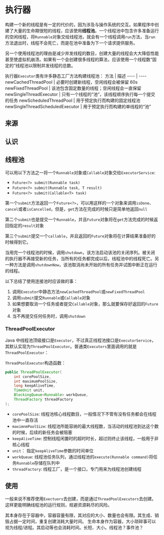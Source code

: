 # 执行器

构建一个新的线程是有一定的代价的，因为涉及与操作系统的交互。如果程序中创建了大量的生命期很短的线程，应该使用**线程池**。一个线程池中包含许多准备运行的空闲线程，将`Runnable`对象交给线程池，就会有一个线程调用`run`方法，当`run`方法退出时，线程不会死亡，而是在池中准备为下一个请求提供服务。

另一个使用线程池的理由是减少并发线程的数目，创建大量的线程会大大降低性能甚至使虚拟机崩溃。如果有一个会创建很多线程的算法，应该使用一个线程数“固定的”线程池以限制并发线程的总数。

执行器`Executor`类有许多静态工厂方法构建线程池：
方法 | 描述
---- | ----
newCachedThreadPool | 必要时创建新线程，空闲线程会被保留 60s
newFixedThreadPool | 该池包含固定数量的线程；空闲线程会一直保留
newSingleThreadExecutor | 只有一个线程的“池”，该线程顺序执行每一个提交的任务
newScheduledThreadPool | 用于预定执行而构建的固定线程池
newSingleThreadScheduledExecutor | 用于预定执行而构建的单线程的“池”

## 来源



## 认识



## 线程池

可以用以下方法之一将一个`Runnable`对象或`Callable`对象交给`ExecutorService`:
- `Future<?> submit(Runnable task)`
- `Future<?> submit(Runnable task, T result)`
- `Future<?> submit(Callable<T> task)`

第一个`submit`方法返回一个`Future<?>`，可以用这样的一个对象来调用`isDone`、`cancel`或者`isCancelled`，但是，`get`方法在完成的时候只是简单地返回`null`

第二个`submit`也是提交一个`Runnable`，并且`Future`对象将在`get`方法完成的时候返回指定的`result`对象

第三个`submit`提交一个`callable`，并且返回的`Future`对象将在计算结果准备好的时候得到它。

当用完一个线程池的时候，调用`shutdown`，该方法启动该池的关闭序列。被关闭的执行器不再接受新的任务，当所有的任务都完成以后，线程池中的线程死亡。另一种方法是调用`shutdownNow`，该池取消尚未开始的所有任务并试图中断正在运行的线程。

以下总结了使用连接池时应该做的事：
1. 调用`Executor`中静态方法`newCachedThreadPool`或`newFixedThreadPool`
2. 调用`submit`提交`Runnable`或`Callable`对象
3. 如果想要取消一个任务或者提交`Callable`对象，那么就要保存好返回的`Future`对象
4. 当不再提交任何任务时，调用`shutdown`

### ThreadPoolExecutor

Java 中线程池顶级接口是`Executor`，不过真正线程池接口是`ExecutorService`，其默认实现为`ThreadPoolExecutor`。普通类`Executors`里面调用的就是`ThreadPoolExecutor`：

`ThreadPoolExecutor`构造函数：
```java
public ThreadPoolExecutor(
    int corePoolSize,
    int maximumPoolSize,
    long keepAliveTime,
    TimeUnit unit,
    BlockingQueue<Runnable> workQueue,
    ThreadFactory threadFactory
);
```

- `corePoolSize`: 线程池核心线程数目，一般情况下不管有没有任务都会在线程池中一直存活
- `maximnmPoolSize`: 线程池所能容纳的最大线程数，当活动的线程池到达这个数的时候，后续的新任务会被阻塞
- `keepAliveTime`: 控制线程闲置时的超时时长，超过则终止该线程，一般用于非核心线程
- `unit`： 指定`keepAliveTime`参数的时间单位
- `workQueue`: 线程池任务队列，通过线程池的`execute(Runnable command)`将任务`Runnable`存储在队列中
- `threadFactory`: 线程工厂，是一个接口，专门用来为线程池创建线程

## 使用
一般来说不推荐使用`Exectuors`去创建，而是通过`ThreadPoolExecutors`去创建。这样更能明确线程池的运行规则，规避资源耗尽的风险。

其本身存在于容器中，容器容量有限，其对应的大小、数量也会有限。其生成、销毁占据一定时间，重复创建消耗大量时间。
生命本身作为容器，大小琐碎事可以视为线程/进程。其启动等也会消耗时间。长短、大小。线程池？事件池？